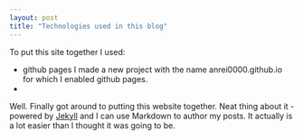 ```yaml
---
layout: post
title: "Technologies used in this blog"
---
```


To put this site together I used:
* github pages
I made a new project with the name anrei0000.github.io for which I enabled github pages.
* 


Well. Finally got around to putting this website together. Neat thing about it - powered by [Jekyll](http://jekyllrb.com) and I can use Markdown to author my posts. It actually is a lot easier than I thought it was going to be.